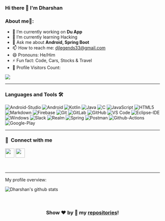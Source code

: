 ### Hi there 👋 I'm Dharshan
### About me🧑:

- 🔭 I’m currently working on **Du App**
- 🌱 I’m currently learning Hacking
- 💬 Ask me about **Android, Spring Boot**
- 📫 How to reach me: djlegends33@gmail.com
- 😄 Pronouns: He/Him
- ⚡ Fun fact: Code, Cars, Stocks & Travel
- 🎢 Profile Visitors Count: 

![](https://komarev.com/ghpvc/?username=djinnovations&color=green&style=plastic&label=Visitors+Count)
<br />

---

### Languages and Tools 🛠 

![Android-Studio](https://img.shields.io/badge/Android_Studio-3DDC84?style=flat-square&logo=android-studio&logoColor=white)
![Android](https://img.shields.io/badge/Android-3DDC84?style=flat-square&logo=android&logoColor=white)
![Kotlin](https://img.shields.io/badge/Kotlin-0095D5?&style=flat-square&logo=kotlin&logoColor=white)
![Java](http://img.shields.io/badge/-Java-5B4638?style=flat-square&logo=java&logoColor=ffffff)
![C](http://img.shields.io/badge/-C-A8B9CC?style=flat-square&logo=c&logoColor=ffffff)
![JavaScript](https://img.shields.io/badge/-JavaScript-%23F7DF1C?style=flat-square&logo=javascript&logoColor=000000&labelColor=%23F7DF1C&color=%23FFCE5A)
![HTML5](https://img.shields.io/badge/-HTML5-%23E44D27?style=flat-square&logo=html5&logoColor=ffffff)
![Markdown](https://img.shields.io/badge/-Markdown-000000?style=flat-square&logo=markdown)
![Firebase](https://img.shields.io/badge/-Firebase-FFCA28?style=flat-square&logo=firebase&logoColor=ffffff)
![Git](https://img.shields.io/badge/-Git-%23F05032?style=flat-square&logo=git&logoColor=%23ffffff)
![GitLab](https://img.shields.io/badge/-GitLab-FCA121?style=flat-square&logo=gitlab)
![GitHub](https://img.shields.io/badge/-GitHub-181717?style=flat-square&logo=github)
![VS Code](http://img.shields.io/badge/-VS%20Code-007ACC?style=flat-square&logo=visual-studio-code&logoColor=ffffff)
![Eclipse-IDE](http://img.shields.io/badge/-Eclipse-2C2255?style=flat-square&logo=eclipse&logoColor=ffffff)
![Windows](http://img.shields.io/badge/-Windows-0078D6?style=flat-square&logo=windows&logoColor=ffffff)
![Slack](https://img.shields.io/badge/Stack_Overflow-FE7A16?style=flat-square&logo=stack-overflow&logoColor=white)
![Realm](https://img.shields.io/badge/Realm-39477F?style=flat-square&logo=realm&logoColor=white)
![Spring](https://img.shields.io/badge/Spring-6DB33F?style=flat-square&logo=spring&logoColor=white)
![Postman](https://img.shields.io/badge/Postman-FF6C37?style=flat-square&logo=Postman&logoColor=white)
![Github-Actions](https://img.shields.io/badge/GitHub_Actions-2088FF?style=flat-square&logo=github-actions&logoColor=white)
![Google-Play](https://img.shields.io/badge/Google_Play-414141?style=flat-square&logo=google-play&logoColor=white)
<br />

---
### :link: &nbsp;Connect with me
<p align="left">
<a href="https://www.linkedin.com/in/djphysc/"><img height="30px" src="https://www.flaticon.com/svg/static/icons/svg/725/725337.svg"/></a>
<a href="https://www.instagram.com/djphy/"><img height="30px" src="https://image.flaticon.com/icons/svg/725/725278.svg"/></a>
</p>
<br />

---

<div><p>My profile overview: </p></div>

![Dharshan's github stats](https://github-readme-stats.vercel.app/api?username=djinnovations&show_icons=true)
<br />
<br />
<br />

<div align="center">
  

### Show ❤️ by 🌟 my [repositories](https://github.com/djinnovations?tab=repositories)!

</div>
